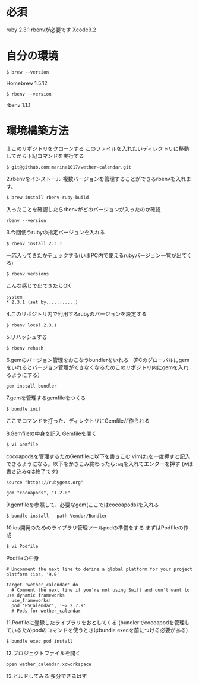 # 必須
ruby 2.3.1
rbenvが必要です
Xcode9.2

# 自分の環境

```
$ brew --version
```
Homebrew 1.5.12

```
$ rbenv --version
```
rbenv 1.1.1


# 環境構築方法
１このリポジトリをクローンする
このファイルを入れたいディレクトリに移動してから下記コマンドを実行する

```
$ git@github.com:marina1017/wether-calendar.git
```

2.rbenvをインストール
複数バージョンを管理することができるrbenvを入れます。
```
$ brew install rbenv ruby-build
```
入ったことを確認したらrbenvがどのバージョンが入ったのか確認
```
rbenv --version
```

3.今回使うrubyの指定バージョンを入れる
```
$ rbenv install 2.3.1
```
一応入ってきたかチェックする(いまPC内で使えるrubyバージョン一覧が出てくる)
```
$ rbenv versions
```
こんな感じで出てきたらOK
```
system
* 2.3.1 (set by...........)
```

4.このリポジトリ内で利用するrubyのバージョンを設定する
```
$ rbenv local 2.3.1
```

5.リハッシュする
```
$ rbenv rehash
```

6.gemのバージョン管理をおこなうbundlerをいれる
（PCのグローバルにgemをいれるとバージョン管理ができなくなるためこのリポジトリ内にgemを入れるようにする）
```
gem install bundler
```

7.gemを管理するgemfileをつくる
```
$ bundle init
```
ここでコマンドを打った、ディレクトリにGemfileが作られる

8.Gemfileの中身を記入 Gemfileを開く
```
$ vi Gemfile
```
cocoapodsを管理するためGemfileに以下を書きこむ
vimは`i`を一度押すと記入できるようになる。以下をかきこみ終わったら`:wq`を入れてエンターを押す
(wは書き込みqは終了です)
```
source "https://rubygems.org"

gem "cocoapods", "1.2.0"
```

9.gemfileを参照して、必要なgem(ここではcocoapods)を入れる
```
$ bundle install --path Vendor/Bundler
```

10.ios開発のためのライブラリ管理ツールpodの準備をする
まずはPodfileの作成
```
$ vi Podfile
```
Podfileの中身
```
# Uncomment the next line to define a global platform for your project
platform :ios, '9.0'

target 'wether_calendar' do
  # Comment the next line if you're not using Swift and don't want to use dynamic frameworks
  use_frameworks!
  pod 'FSCalendar', '~> 2.7.9'
  # Pods for wether_calendar

```

11.Podfileに登録したライブラリをおとしてくる
(bundlerでcocoapodを管理しているためpodのコマンドを使うときはbundle execを前につける必要がある)

```
$ bundle exec pod install
```
12.プロジェクトファイルを開く
```
open wether_calendar.xcworkspace
```

13.ビルドしてみる
多分できるはず

